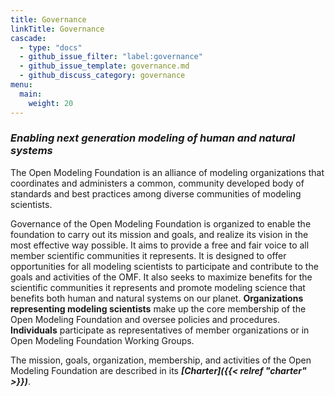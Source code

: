 ```yaml
---
title: Governance
linkTitle: Governance
cascade:
  - type: "docs"
  - github_issue_filter: "label:governance"
  - github_issue_template: governance.md
  - github_discuss_category: governance
menu:
  main:
    weight: 20
---
```


### *Enabling next generation modeling of human and natural systems*
The Open Modeling Foundation is an alliance of modeling organizations that coordinates and administers a common,
community developed body of standards and best practices among diverse communities of modeling scientists. 

Governance of the Open Modeling Foundation is organized to enable the foundation to carry out its mission and goals, and
realize its vision in the most effective way possible. It aims to provide a free and fair voice to all member scientific
communities it represents. It is designed to offer opportunities for all modeling scientists to participate and
contribute to the goals and activities of the OMF. It also seeks to maximize benefits for the scientific communities it
represents and promote modeling science that benefits both human and natural systems on our planet. **Organizations
representing modeling scientists** make up the core membership of the Open Modeling Foundation and oversee policies and
procedures. **Individuals** participate as representatives of member organizations or in Open Modeling Foundation
Working Groups. 

The mission, goals, organization, membership, and activities of the Open Modeling Foundation are described in its
***[Charter]({{< relref "charter" >}})***.
